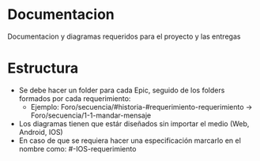 # Documentacion
Documentacion y diagramas requeridos para el proyecto y las entregas

# Estructura
- Se debe hacer un folder para cada Epic, seguido de los folders formados por cada requerimiento:
  * Ejemplo: Foro/secuencia/#historia-#requerimiento-requerimiento -> Foro/secuencia/1-1-mandar-mensaje
- Los diagramas tienen que estár diseñados sin importar el medio (Web, Android, IOS)
- En caso de que se requiera hacer una especificación marcarlo en el nombre como: #-IOS-requerimiento
